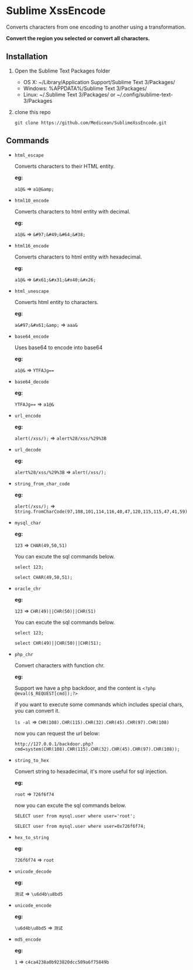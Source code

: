 # Sublime XssEncode

Converts characters from one encoding to another using a transformation.

**Convert the region you selected or convert all characters.**

Installation
----
1. Open the Sublime Text Packages folder
    * OS X: ~/Library/Application Support/Sublime Text 3/Packages/
    * Windows: %APPDATA%/Sublime Text 3/Packages/
    * Linux: ~/.Sublime Text 3/Packages/ or ~/.config/sublime-text-3/Packages

2. clone this repo
	
	```
	git clone https://github.com/Medicean/SublimeXssEncode.git
	```

Commands
----

* `html_escape`

	Converts characters to their HTML entity.
	
	**eg:**
	
	`a1@&` => `a1@&amp;`

* `html10_encode`
	
	Converts characters to html entity with decimal.
	
	**eg:**
	
	`a1@&` => `&#97;&#49;&#64;&#38;`

* `html16_encode`

	Converts characters to html entity with hexadecimal.

	**eg:**
	
	`a1@&` => `&#x61;&#x31;&#x40;&#x26;`

* `html_unescape`

	Converts html entity to characters.
	
	**eg:**
	
	`a&#97;&#x61;&amp;` => `aaa&`

* `base64_encode`

	Uses base64 to encode into base64
	
	**eg:**
	
	`a1@&` => `YTFAJg==`

* `base64_decode`

	**eg:**
	
	`YTFAJg==` => `a1@&`

* `url_encode`

	**eg:**
	
	`alert(/xss/);` => `alert%28/xss/%29%3B`

* `url_decode`

	**eg:**
	
	`alert%28/xss/%29%3B` => `alert(/xss/);`

* `string_from_char_code`

	**eg:**
	
	`alert(/xss/);` => `String.fromCharCode(97,108,101,114,116,40,47,120,115,115,47,41,59)`

* `mysql_char`

	**eg:**
	
	`123` => `CHAR(49,50,51)`
	
	You can excute the sql commands below.
	
	`select 123;`
	
	`select CHAR(49,50,51);`
	
* `oracle_chr`

	**eg:**
	
	`123` => `CHR(49)||CHR(50)||CHR(51)`
	
	You can excute the sql commands below.
	
	`select 123;`
	
	`select CHR(49)||CHR(50)||CHR(51);`

* `php_chr`
	
	Convert characters with function chr.
	
	**eg:**
	
	Support we have a php backdoor, and the content is `<?php @eval($_REQUEST[cmd]);?>`
	
	if you want to execute some commands which includes special chars, you can convert it.
	
	`ls -al` => `CHR(108).CHR(115).CHR(32).CHR(45).CHR(97).CHR(108)`
	
	now you can request the url below:
	
	`http://127.0.0.1/backdoor.php?cmd=system(CHR(108).CHR(115).CHR(32).CHR(45).CHR(97).CHR(108));`
	
* `string_to_hex`

	Convert string to hexadecimal, it's more useful for sql injection.

	**eg:**
	
	`root` => `726f6f74`

	now you can excute the sql commands below.

	`SELECT user from mysql.user where user='root';`
	
	`SELECT user from mysql.user where user=0x726f6f74;`

* `hex_to_string`

	**eg:**
	
	`726f6f74` => `root`

* `unicode_decode`

	**eg:**
	
	`测试` => `\u6d4b\u8bd5`

* `unicode_encode`

	**eg:**
	
	`\u6d4b\u8bd5` => `测试`

* `md5_encode`

	**eg:**
	
	`1` => `c4ca4238a0b923820dcc509a6f75849b`
